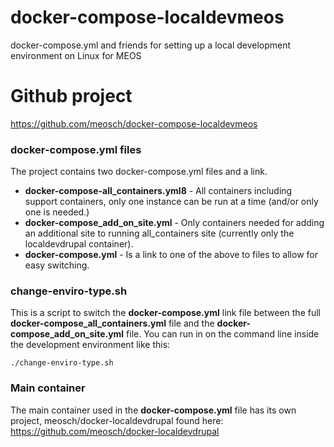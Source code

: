 # docker-compose-localdevmeos
docker-compose.yml and friends for setting up a local development environment on Linux for MEOS

# Github project
https://github.com/meosch/docker-compose-localdevmeos

### docker-compose.yml files

The project contains two docker-compose.yml files and a link. 
* **docker-compose-all_containers.yml8** - All containers including support containers, only one instance can be run at a time (and/or only one is needed.)
* **docker-compose_add_on_site.yml** - Only containers needed for adding an additional site to running all_containers site (currently only the localdevdrupal container).
* **docker-compose.yml** - Is a link to one of the above to files to allow for easy switching.
 
### change-enviro-type.sh

This is a script to switch the **docker-compose.yml** link file between the full **docker-compose_all_containers.yml** file and the **docker-compose_add_on_site.yml** file. You can run in on the command line inside the development environment like this:

`./change-enviro-type.sh`

### Main container

The main container used in the **docker-compose.yml** file has its own project, meosch/docker-localdevdrupal found here: https://github.com/meosch/docker-localdevdrupal
